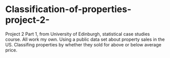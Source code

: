 # Classification-of-properties-project-2-
Project 2 Part 1, from University of Edinburgh, statistical case studies course. All work my own. Using a public data set about property sales in the US. Classifing properties by whether they sold for above or below average price.
